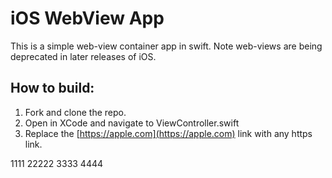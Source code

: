 # iOS WebView App
This is a simple web-view container app in swift. Note web-views are being deprecated in later releases of iOS.

## How to build:

1. Fork and clone the repo.
2. Open in XCode and navigate to ViewController.swift
3. Replace the [https://apple.com](https://apple.com) link with any https link.

1111
22222
3333
4444
